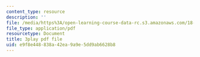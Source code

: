 ```yaml
---
content_type: resource
description: ''
file: /media/https%3A/open-learning-course-data-rc.s3.amazonaws.com/18-06sc-linear-algebra-fall-2011/e9f8e448838a42ea9a9e5dd9ab6628b8_My5w4MXWBew.pdf
file_type: application/pdf
resourcetype: Document
title: 3play pdf file
uid: e9f8e448-838a-42ea-9a9e-5dd9ab6628b8
---
```

